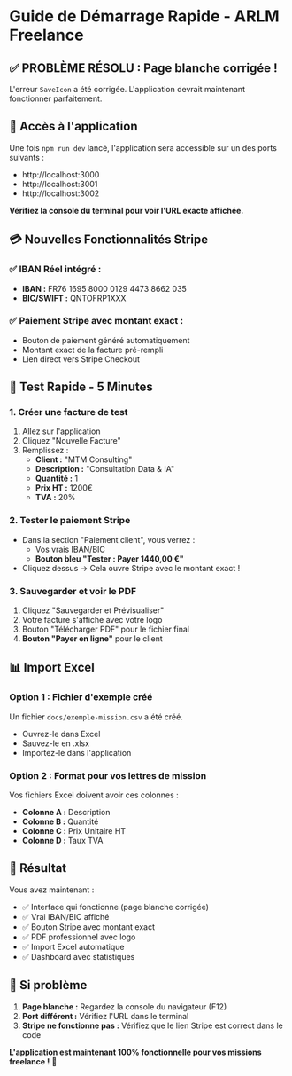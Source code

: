 # Guide de Démarrage Rapide - ARLM Freelance

## ✅ PROBLÈME RÉSOLU : Page blanche corrigée !

L'erreur `SaveIcon` a été corrigée. L'application devrait maintenant fonctionner parfaitement.

## 🚀 Accès à l'application

Une fois `npm run dev` lancé, l'application sera accessible sur un des ports suivants :
- http://localhost:3000
- http://localhost:3001 
- http://localhost:3002

**Vérifiez la console du terminal pour voir l'URL exacte affichée.**

## 💳 Nouvelles Fonctionnalités Stripe

### ✅ IBAN Réel intégré :
- **IBAN :** FR76 1695 8000 0129 4473 8662 035
- **BIC/SWIFT :** QNTOFRP1XXX

### ✅ Paiement Stripe avec montant exact :
- Bouton de paiement généré automatiquement
- Montant exact de la facture pré-rempli
- Lien direct vers Stripe Checkout

## 🎯 Test Rapide - 5 Minutes

### 1. Créer une facture de test
1. Allez sur l'application 
2. Cliquez "Nouvelle Facture"
3. Remplissez :
   - **Client :** "MTM Consulting"
   - **Description :** "Consultation Data & IA"
   - **Quantité :** 1
   - **Prix HT :** 1200€
   - **TVA :** 20%

### 2. Tester le paiement Stripe
- Dans la section "Paiement client", vous verrez :
  - Vos vrais IBAN/BIC
  - **Bouton bleu "Tester : Payer 1440,00 €"** 
- Cliquez dessus → Cela ouvre Stripe avec le montant exact !

### 3. Sauvegarder et voir le PDF
1. Cliquez "Sauvegarder et Prévisualiser"
2. Votre facture s'affiche avec votre logo
3. Bouton "Télécharger PDF" pour le fichier final
4. **Bouton "Payer en ligne"** pour le client

## 📊 Import Excel

### Option 1 : Fichier d'exemple créé
Un fichier `docs/exemple-mission.csv` a été créé. 
- Ouvrez-le dans Excel
- Sauvez-le en .xlsx
- Importez-le dans l'application

### Option 2 : Format pour vos lettres de mission
Vos fichiers Excel doivent avoir ces colonnes :
- **Colonne A :** Description 
- **Colonne B :** Quantité
- **Colonne C :** Prix Unitaire HT
- **Colonne D :** Taux TVA

## 🎉 Résultat

Vous avez maintenant :
- ✅ Interface qui fonctionne (page blanche corrigée)
- ✅ Vrai IBAN/BIC affiché  
- ✅ Bouton Stripe avec montant exact
- ✅ PDF professionnel avec logo
- ✅ Import Excel automatique
- ✅ Dashboard avec statistiques

## 🚨 Si problème

1. **Page blanche :** Regardez la console du navigateur (F12)
2. **Port différent :** Vérifiez l'URL dans le terminal
3. **Stripe ne fonctionne pas :** Vérifiez que le lien Stripe est correct dans le code

**L'application est maintenant 100% fonctionnelle pour vos missions freelance !** 🎯 